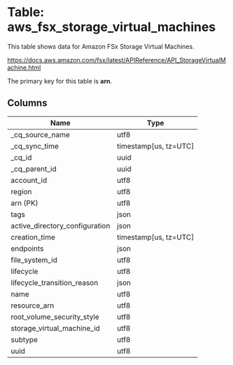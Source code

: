 # Table: aws_fsx_storage_virtual_machines

This table shows data for Amazon FSx Storage Virtual Machines.

https://docs.aws.amazon.com/fsx/latest/APIReference/API_StorageVirtualMachine.html

The primary key for this table is **arn**.

## Columns

| Name          | Type          |
| ------------- | ------------- |
|_cq_source_name|utf8|
|_cq_sync_time|timestamp[us, tz=UTC]|
|_cq_id|uuid|
|_cq_parent_id|uuid|
|account_id|utf8|
|region|utf8|
|arn (PK)|utf8|
|tags|json|
|active_directory_configuration|json|
|creation_time|timestamp[us, tz=UTC]|
|endpoints|json|
|file_system_id|utf8|
|lifecycle|utf8|
|lifecycle_transition_reason|json|
|name|utf8|
|resource_arn|utf8|
|root_volume_security_style|utf8|
|storage_virtual_machine_id|utf8|
|subtype|utf8|
|uuid|utf8|